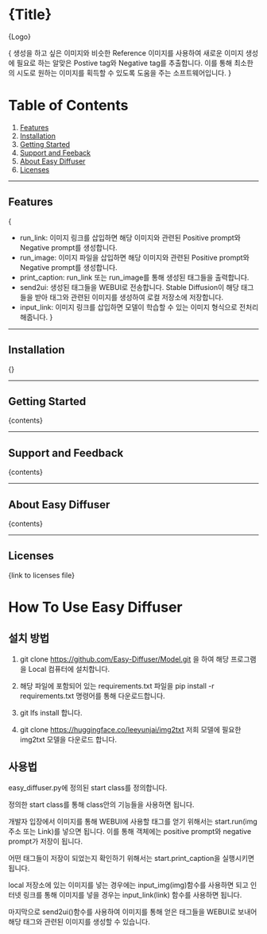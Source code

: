 # {Title}

{Logo}

{
    생성을 하고 싶은 이미지와 비슷한 Reference 이미지를 사용하여 새로운 이미지 생성에 필요로 하는 알맞은 Postive tag와 Negative tag를 추출합니다. 이를 통해 최소한의 시도로 원하는 이미지를 획득할 수 있도록 도움을 주는 소프트웨어입니다.
}

# Table of Contents

1. [Features](#features)
2. [Installation](#installation)
3. [Getting Started](#getting-started)
4. [Support and Feeback](#support-and-feedback)
5. [About Easy Diffuser](#about-easy-diffuser)
6. [Licenses](#licensed)

---

## Features

{
 * run_link: 이미지 링크를 삽입하면 해당 이미지와 관련된 Positive prompt와 Negative prompt를 생성합니다.
 * run_image: 이미지 파일을 삽입하면 해당 이미지와 관련된 Positive prompt와 Negative prompt를 생성합니다. 
 * print_caption: run_link 또는 run_image를 통해 생성된 태그들을 출력합니다.
 * send2ui: 생성된 태그들을 WEBUI로 전송합니다. Stable Diffusion이 해당 태그들을 받아 태그와 관련된 이미지를 생성하여 로컬 저장소에 저장합니다. 
 * input_link: 이미지 링크를 삽입하면 모델이 학습할 수 있는 이미지 형식으로 전처리 해줍니다. 
}

---

## Installation

{}

---

## Getting Started

{contents}

---

## Support and Feedback

{contents}

---

## About Easy Diffuser

{contents}

---

## Licenses

{link to licenses file}

# How To Use Easy Diffuser


## 설치 방법

1. git clone https://github.com/Easy-Diffuser/Model.git 을 하여 해당 프로그램을 Local 컴퓨터에 설치합니다.  

2. 해당 파일에 포함되어 있는 requirements.txt 파일을 pip install -r requirements.txt 명령어를 통해 다운로드합니다. 

3. git lfs install 합니다.

4. git clone https://huggingface.co/leeyunjai/img2txt 저희 모델에 필요한 img2txt 모델을 다운로드 합니다. 

## 사용법

easy_diffuser.py에 정의된 start class를 정의합니다. 

정의한 start class를 통해 class안의 기능들을 사용하면 됩니다. 

개발자 입장에서 이미지를 통해 WEBUI에 사용할 태그를 얻기 위해서는 start.run(img 주소 또는 Link)를 넣으면 됩니다. 이를 통해 객체에는 positive prompt와 negative prompt가 저장이 됩니다. 

어떤 태그들이 저장이 되었는지 확인하기 위해서는 start.print_caption을 실행시키면 됩니다. 

local 저장소에 있는 이미지를 넣는 경우에는 input_img(img)함수를 사용하면 되고 인터넷 링크를 통해 이미지를 넣을 경우는 input_link(link) 함수를 사용하면 됩니다. 

마지막으로 send2ui()함수를 사용하여 이미지를 통해 얻은 태그들을 WEBUI로 보내어 해당 태그와 관련된 이미지를 생성할 수 있습니다.  

